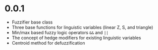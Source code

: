 # 0.0.1

- Fuzzifier base class
- Three base functions for linguistic variables (linear Z, S, and triangle)
- Min/max based fuzzy logic operators `&&` and `||`
- The concept of hedge modifiers for existing linguistic variables
- Centroid method for defuzzification
